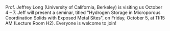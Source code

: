  Prof. Jeffrey Long (University of California, Berkeley) is visiting us October 4 – 7. Jeff will present a seminar, titled "Hydrogen Storage in Microporous Coordination Solids with Exposed Metal Sites", on Friday, October 5, at 11:15 AM (Lecture Room H2).  Everyone is welcome to join!

